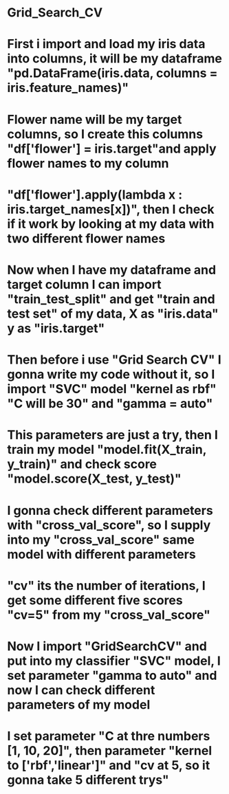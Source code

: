 # Grid_Search_CV
# First i import and load my iris data into columns, it will be my dataframe "pd.DataFrame(iris.data, columns = iris.feature_names)"
# Flower name will be my target columns, so I create this columns "df['flower'] = iris.target"and apply flower names to my column
# "df['flower'].apply(lambda x : iris.target_names[x])", then I check if it work by looking at my data with two different flower names 
# Now when I have my dataframe and target column I can import "train_test_split" and get "train and test set" of my data, X as "iris.data" y as "iris.target"
# Then before i use "Grid Search CV" I gonna write my code without it, so I import "SVC" model "kernel as rbf" "C will be 30" and "gamma = auto"
# This parameters are just a try, then I train my model "model.fit(X_train, y_train)" and check score "model.score(X_test, y_test)"
# I gonna check different parameters with "cross_val_score", so I supply into my "cross_val_score" same model with different parameters
# "cv" its the number of iterations, I get some different five scores "cv=5" from my "cross_val_score"
# Now I import "GridSearchCV" and put into my classifier "SVC" model, I set parameter "gamma to auto" and now I can check different parameters of my model 
# I set parameter "C at thre numbers [1, 10, 20]", then parameter "kernel to ['rbf','linear']" and "cv at 5, so it gonna take 5 different trys"
